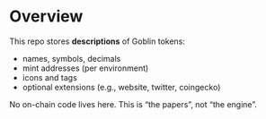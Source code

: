 # Overview
This repo stores **descriptions** of Goblin tokens:
- names, symbols, decimals
- mint addresses (per environment)
- icons and tags
- optional extensions (e.g., website, twitter, coingecko)

No on-chain code lives here. This is “the papers”, not “the engine”.
